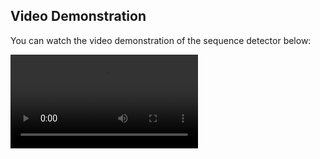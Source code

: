 
## Video Demonstration

You can watch the video demonstration of the sequence detector below:

![Video](https://github.com/pasiramavishan/myImages/blob/main/digitalClock.mp4?raw=true)
